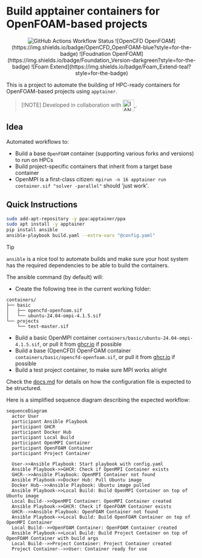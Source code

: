 # Build apptainer containers for OpenFOAM-based projects

<p align="center">
<img alt="GitHub Actions Workflow Status" src="https://img.shields.io/github/actions/workflow/status/FoamScience/openfoam-apptainer-packaging/ci.yaml?style=for-the-badge&logo=linuxcontainers&label=Test%20container">
![OpenCFD OpenFOAM](https://img.shields.io/badge/OpenCFD_OpenFOAM-blue?style=for-the-badge)
![Foudnation OpenFOAM](https://img.shields.io/badge/Foundation_Version-darkgreen?style=for-the-badge)
![Foam Extend](https://img.shields.io/badge/Foam_Extend-teal?style=for-the-badge)
</p>

This is a project to automate the building of HPC-ready containers for OpenFOAM-based projects
using `apptainer`.

> [!NOTE] Developed in collaboration with
> <a href="https://ianus-simulation.de/en/">
> <img src="https://ianus-simulation.de/wp-content/uploads/2023/04/IANUS_Logo_color_color_bold_RGB.png" alt="IANUS SIMULATION" height="30px" style="vertical-align:middle"/>
> </a>.

## Idea

Automated workflows to:

- Build a base `OpenFOAM` container (supporting various forks and versions) to run on HPCs
- Build project-specific containers that inherit from a target base container
- OpenMPI is a first-class citizen: `mpirun -n 16 apptainer run container.sif "solver -parallel"`
  should 'just work'.

## Quick Instructions

```bash
sudo add-apt-repository -y ppa:apptainer/ppa
sudo apt install -y apptainer
pip install ansible
ansible-playbook build.yaml --extra-vars "@config.yaml"
```

> [!TIP]
> `ansible` is a nice tool to automate builds and make sure your host system has the required
> dependencies to be able to build the containers.

The ansible command (by default) will:
- Create the following tree in the current working folder:
```
containers/
├── basic
│   ├── opencfd-openfoam.sif
│   └── ubuntu-24.04-ompi-4.1.5.sif
└── projects
    └── test-master.sif
```
- Build a basic OpenMPI container `containers/basic/ubuntu-24.04-ompi-4.1.5.sif`, or pull
  it from [ghcr.io](https://ghcr.io) if possible
- Build a base (OpenCFD) OpenFOAM container `containers/basic/opencfd-openfoam.sif`, or
  pull it from [ghcr.io](https://ghcr.io) if possible
- Build a test project container, to make sure MPI works alright

Check the [docs.md](docs.md) for details on how the configuration file
is expected to be structured.

Here is a simplified sequence diagram describing the expected workflow:
```mermaid
sequenceDiagram
  actor User
  participant Ansible Playbook
  participant GHCR
  participant Docker Hub
  participant Local Build
  participant OpenMPI Container
  participant OpenFOAM Container
  participant Project Container

  User->>Ansible Playbook: Start playbook with config.yaml
  Ansible Playbook->>GHCR: Check if OpenMPI Container exists
  GHCR-->>Ansible Playbook: OpenMPI Container not found
  Ansible Playbook->>Docker Hub: Pull Ubuntu image
  Docker Hub-->>Ansible Playbook: Ubuntu image pulled
  Ansible Playbook->>Local Build: Build OpenMPI Container on top of Ubuntu image
  Local Build-->>OpenMPI Container: OpenMPI Container created
  Ansible Playbook->>GHCR: Check if OpenFOAM Container exists
  GHCR-->>Ansible Playbook: OpenFOAM Container not found
  Ansible Playbook->>Local Build: Build OpenFOAM Container on top of OpenMPI Container
  Local Build-->>OpenFOAM Container: OpenFOAM Container created
  Ansible Playbook->>Local Build: Build Project Container on top of OpenFOAM Container with build args
  Local Build-->>Project Container: Project Container created
  Project Container-->>User: Container ready for use
```
